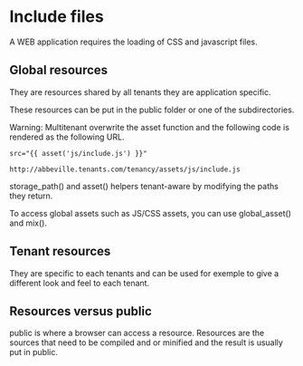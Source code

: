 # Include files

A WEB application requires the loading of CSS and javascript files.

## Global resources

They are resources shared by all tenants they are application specific.

These resources can be put in the public folder or one of the subdirectories.

Warning: Multitenant overwrite the asset function and the following code is rendered as the following URL.

    src="{{ asset('js/include.js') }}"

    http://abbeville.tenants.com/tenancy/assets/js/include.js

storage_path() and asset() helpers tenant-aware by modifying the paths they return.

To access global assets such as JS/CSS assets, you can use global_asset() and mix().

## Tenant resources

They are specific to each tenants and can be used for exemple to give a different look and feel to each tenant.

## Resources versus public

public is where a browser can access a resource. Resources are the sources that need to be compiled and or minified and the result is usually put in public.

